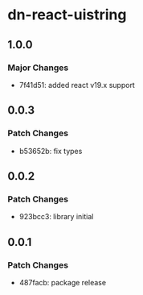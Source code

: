 # dn-react-uistring

## 1.0.0

### Major Changes

- 7f41d51: added react v19.x support

## 0.0.3

### Patch Changes

- b53652b: fix types

## 0.0.2

### Patch Changes

- 923bcc3: library initial

## 0.0.1

### Patch Changes

- 487facb: package release
